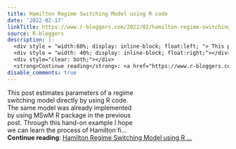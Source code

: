 ```yaml
---
title: Hamilton Regime Switching Model using R code
date: '2022-02-17'
linkTitle: https://www.r-bloggers.com/2022/02/hamilton-regime-switching-model-using-r-code/
source: R-bloggers
description: |-
  <div style = "width:60%; display: inline-block; float:left; "> This post estimates parameters of a regime switching model directly by using R code. The same model was already implemented by using MSwM R package in the previous post. Through this hand-on example I hope we can learn the process of Hamilton fi...</div>
  <div style = "width: 40%; display: inline-block; float:right;"></div>
  <div style="clear: both;"></div>
  <strong>Continue reading</strong>: <a href="https://www.r-bloggers.com/2022/02/hamilton-regime-switching-model-using-r-code/">Hamilton Regime Switching Model using R ...
disable_comments: true
---
```

<div style = "width:60%; display: inline-block; float:left; "> This post estimates parameters of a regime switching model directly by using R code. The same model was already implemented by using MSwM R package in the previous post. Through this hand-on example I hope we can learn the process of Hamilton fi...</div>
<div style = "width: 40%; display: inline-block; float:right;"></div>
<div style="clear: both;"></div>
<strong>Continue reading</strong>: <a href="https://www.r-bloggers.com/2022/02/hamilton-regime-switching-model-using-r-code/">Hamilton Regime Switching Model using R ...